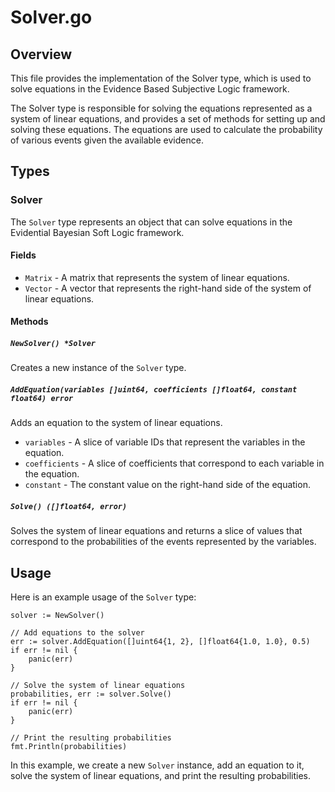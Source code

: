 Solver.go
=============================

Overview
--------

This file provides the implementation of the Solver type, which is used to solve equations in the Evidence Based Subjective Logic framework.

The Solver type is responsible for solving the equations represented as a system of linear equations, and provides a set of methods for setting up and solving these equations. The equations are used to calculate the probability of various events given the available evidence.

Types
-----

### Solver

The `Solver` type represents an object that can solve equations in the Evidential Bayesian Soft Logic framework.

#### Fields

*   `Matrix` - A matrix that represents the system of linear equations.
*   `Vector` - A vector that represents the right-hand side of the system of linear equations.

#### Methods

##### `NewSolver() *Solver`

Creates a new instance of the `Solver` type.

##### `AddEquation(variables []uint64, coefficients []float64, constant float64) error`

Adds an equation to the system of linear equations.

*   `variables` - A slice of variable IDs that represent the variables in the equation.
*   `coefficients` - A slice of coefficients that correspond to each variable in the equation.
*   `constant` - The constant value on the right-hand side of the equation.

##### `Solve() ([]float64, error)`

Solves the system of linear equations and returns a slice of values that correspond to the probabilities of the events represented by the variables.

Usage
-----

Here is an example usage of the `Solver` type:

```
solver := NewSolver()

// Add equations to the solver
err := solver.AddEquation([]uint64{1, 2}, []float64{1.0, 1.0}, 0.5)
if err != nil {
    panic(err)
}

// Solve the system of linear equations
probabilities, err := solver.Solve()
if err != nil {
    panic(err)
}

// Print the resulting probabilities
fmt.Println(probabilities)

```

In this example, we create a new `Solver` instance, add an equation to it, solve the system of linear equations, and print the resulting probabilities.
